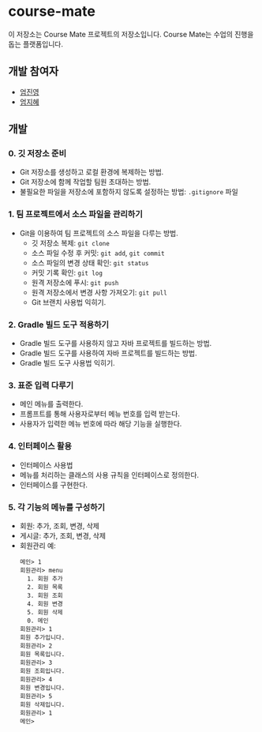 # course-mate

이 저장소는 Course Mate 프로젝트의 저장소입니다. Course Mate는 수업의 진행을 돕는 플랫폼입니다.

## 개발 참여자

- [엄진영](https://github.com/eomjinyoung)
- [엄지혜](https://github.com/eomjihye03)

## 개발

### 0. 깃 저장소 준비

- Git 저장소를 생성하고 로컬 환경에 복제하는 방법.
- Git 저장소에 함께 작업할 팀원 초대하는 방법.
- 불필요한 파일을 저장소에 포함하지 않도록 설정하는 방법: `.gitignore` 파일

### 1. 팀 프로젝트에서 소스 파일을 관리하기

- Git을 이용하여 팀 프로젝트의 소스 파일을 다루는 방법.
    - 깃 저장소 복제: `git clone`
    - 소스 파일 수정 후 커밋: `git add`, `git commit`
    - 소스 파일의 변경 상태 확인: `git status`
    - 커밋 기록 확인: `git log`
    - 원격 저장소에 푸시: `git push`
    - 원격 저장소에서 변경 사항 가져오기: `git pull`
    - Git 브랜치 사용법 익히기.

### 2. Gradle 빌드 도구 적용하기

- Gradle 빌드 도구를 사용하지 않고 자바 프로젝트를 빌드하는 방법.
- Gradle 빌드 도구를 사용하여 자바 프로젝트를 빌드하는 방법.
- Gradle 빌드 도구 사용법 익히기.

### 3. 표준 입력 다루기

- 메인 메뉴를 출력한다.
- 프롬프트를 통해 사용자로부터 메뉴 번호를 입력 받는다.
- 사용자가 입력한 메뉴 번호에 따라 해당 기능을 실행한다.

### 4. 인터페이스 활용

- 인터페이스 사용법
- 메뉴를 처리하는 클래스의 사용 규칙을 인터페이스로 정의한다.
- 인터페이스를 구현한다.

### 5. 각 기능의 메뉴를 구성하기

- 회원: 추가, 조회, 변경, 삭제
- 게시글: 추가, 조회, 변경, 삭제
- 회원관리 예:
  ```
  메인> 1
  회원관리> menu
    1. 회원 추가
    2. 회원 목록
    3. 회원 조회
    4. 회원 변경
    5. 회원 삭제
    0. 메인
  회원관리> 1
  회원 추가입니다.
  회원관리> 2
  회원 목록입니다.
  회원관리> 3
  회원 조회입니다.
  회원관리> 4
  회원 변경입니다.
  회원관리> 5
  회원 삭제입니다.
  회원관리> 1
  메인>
  ```